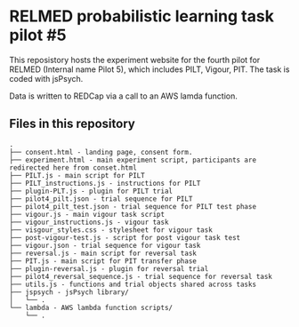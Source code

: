# RELMED probabilistic learning task pilot #5
This reposistory hosts the experiment website for the fourth pilot for RELMED (Internal name Pilot 5), which includes PILT, Vigour, PIT. The task is coded with jsPsych.

Data is written to REDCap via a call to an AWS lamda function.

## Files in this repository
```
.
├── consent.html - landing page, consent form.
├── experiment.html - main experiment script, participants are redirected here from conset.html
├── PILT.js - main script for PILT
├── PILT_instructions.js - instructions for PILT
├── plugin-PLT.js - plugin for PILT trial
├── pilot4_pilt.json - trial sequence for PILT
├── pilot4_pilt_test.json - trial sequence for PILT test phase
├── vigour.js - main vigour task script
├── vigour_instructions.js - vigour task 
├── visgour_styles.css - stylesheet for vigour task
├── post-vigour-test.js - script for post vigour task test
├── vigour.json - trial sequence for vigour task
├── reversal.js - main script for reversal task
├── PIT.js - main script for PIT transfer phase
├── plugin-reversal.js - plugin for reversal trial
├── pilot4_reversal_sequence.js - trial sequence for reversal task
├── utils.js - functions and trial objects shared across tasks
├── jspsych - jsPsych library/
│   └── .
└── lambda - AWS lambda function scripts/
    └── .
```
